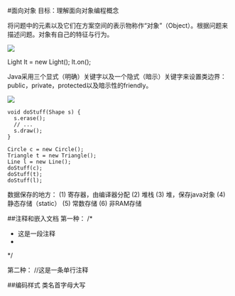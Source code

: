 #面向对象
目标：理解面向对象编程概念

将问题中的元素以及它们在方案空间的表示物称作“对象”（Object）。根据问题来描述问题。对象有自己的特征与行为。


![](http://www.yq1012.com/ThinkingInJava/Thinking+In+Java/1-1.gif)

Light lt = new Light();
lt.on();

Java采用三个显式（明确）关键字以及一个隐式（暗示）关键字来设置类边界：public，private，protected以及暗示性的friendly。

![](http://www.yq1012.com/ThinkingInJava/Thinking+In+Java/1-2.gif)

	void doStuff(Shape s) {
	  s.erase();
	  // ...
	  s.draw();
	}

	Circle c = new Circle();
	Triangle t = new Triangle();
	Line l = new Line();
	doStuff(c);
	doStuff(t);
	doStuff(l);


数据保存的地方：
(1) 寄存器，由编译器分配
(2) 堆栈
(3) 堆，保存java对象
(4) 静态存储（static）
(5) 常数存储
(6) 非RAM存储


##注释和嵌入文档
第一种：
/*
 * 这是一段注释
 *
 */

第二种：
//这是一条单行注释


##编码样式
类名首字母大写


